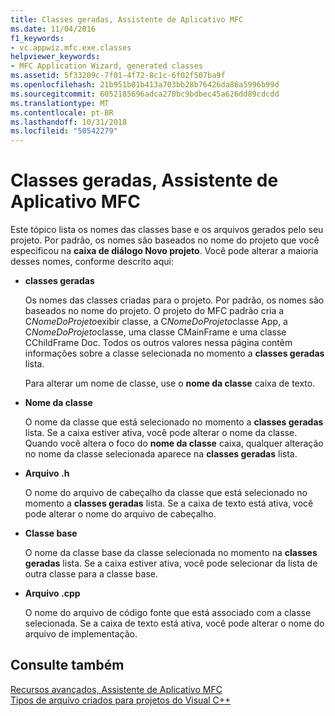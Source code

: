```yaml
---
title: Classes geradas, Assistente de Aplicativo MFC
ms.date: 11/04/2016
f1_keywords:
- vc.appwiz.mfc.exe.classes
helpviewer_keywords:
- MFC Application Wizard, generated classes
ms.assetid: 5f33209c-7f01-4f72-8c1c-6f02f507ba9f
ms.openlocfilehash: 21b951b01b413a703bb28b76426da86a5996b99d
ms.sourcegitcommit: 6052185696adca270bc9bdbec45a626dd89cdcdd
ms.translationtype: MT
ms.contentlocale: pt-BR
ms.lasthandoff: 10/31/2018
ms.locfileid: "50542279"
---
```

# <a name="generated-classes-mfc-application-wizard"></a>Classes geradas, Assistente de Aplicativo MFC

Este tópico lista os nomes das classes base e os arquivos gerados pelo seu projeto. Por padrão, os nomes são baseados no nome do projeto que você especificou na **caixa de diálogo Novo projeto**. Você pode alterar a maioria desses nomes, conforme descrito aqui:

- **classes geradas**

   Os nomes das classes criadas para o projeto. Por padrão, os nomes são baseados no nome do projeto. O projeto do MFC padrão cria a C*NomeDoProjeto*exibir classe, a C*NomeDoProjeto*classe App, a C*NomeDoProjeto*classe, uma classe CMainFrame e uma classe CChildFrame Doc. Todos os outros valores nessa página contêm informações sobre a classe selecionada no momento a **classes geradas** lista.

   Para alterar um nome de classe, use o **nome da classe** caixa de texto.

- **Nome da classe**

   O nome da classe que está selecionado no momento a **classes geradas** lista. Se a caixa estiver ativa, você pode alterar o nome da classe. Quando você altera o foco do **nome da classe** caixa, qualquer alteração no nome da classe selecionada aparece na **classes geradas** lista.

- **Arquivo .h**

   O nome do arquivo de cabeçalho da classe que está selecionado no momento a **classes geradas** lista. Se a caixa de texto está ativa, você pode alterar o nome do arquivo de cabeçalho.

- **Classe base**

   O nome da classe base da classe selecionada no momento na **classes geradas** lista. Se a caixa estiver ativa, você pode selecionar da lista de outra classe para a classe base.

- **Arquivo .cpp**

   O nome do arquivo de código fonte que está associado com a classe selecionada. Se a caixa de texto está ativa, você pode alterar o nome do arquivo de implementação.

## <a name="see-also"></a>Consulte também

[Recursos avançados, Assistente de Aplicativo MFC](../../mfc/reference/advanced-features-mfc-application-wizard.md)<br/>
[Tipos de arquivo criados para projetos do Visual C++](../../ide/file-types-created-for-visual-cpp-projects.md)

